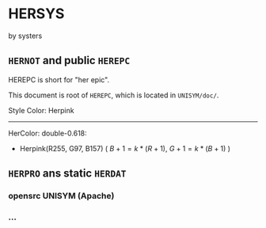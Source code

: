 
# HERSYS 

by systers

## `HERNOT` and public `HEREPC`

HEREPC is short for "her epic".

This document is root of `HEREPC`, which is located in `UNISYM/doc/`.

Style Color: Herpink

---

HerColor: double-0.618:
- Herpink(R255, G97, B157) ( $B+1=k*(R+1)$, $G+1=k*(B+1)$ )

## `HERPRO` ans static `HERDAT`

### opensrc **UNISYM** (Apache)

### ...
